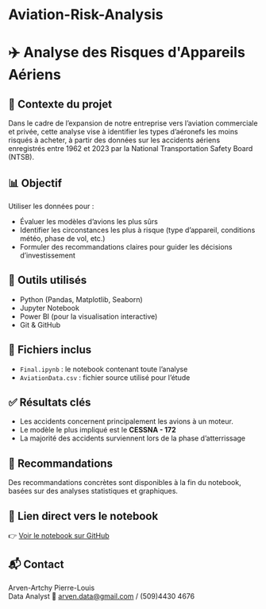 # Aviation-Risk-Analysis
# ✈️ Analyse des Risques d'Appareils Aériens

## 📌 Contexte du projet
Dans le cadre de l’expansion de notre entreprise vers l’aviation commerciale et privée, cette analyse vise à identifier les types d’aéronefs les moins risqués à acheter, à partir des données sur les accidents aériens enregistrés entre 1962 et 2023 par la National Transportation Safety Board (NTSB).

## 📊 Objectif
Utiliser les données pour :
- Évaluer les modèles d’avions les plus sûrs
- Identifier les circonstances les plus à risque (type d’appareil, conditions météo, phase de vol, etc.)
- Formuler des recommandations claires pour guider les décisions d’investissement

## 🧰 Outils utilisés
- Python (Pandas, Matplotlib, Seaborn)
- Jupyter Notebook
- Power BI (pour la visualisation interactive)
- Git & GitHub

## 📁 Fichiers inclus
- `Final.ipynb` : le notebook contenant toute l’analyse
- `AviationData.csv` : fichier source utilisé pour l’étude

## ✅ Résultats clés
- Les accidents concernent principalement les avions à un moteur.
- Le modèle le plus impliqué est le **CESSNA - 172**
- La majorité des accidents surviennent lors de la phase d’atterrissage

## 📢 Recommandations
Des recommandations concrètes sont disponibles à la fin du notebook, basées sur des analyses statistiques et graphiques.

## 📎 Lien direct vers le notebook
👉 [Voir le notebook sur GitHub](./Final.ipynb)

## 📬 Contact
Arven-Artchy Pierre-Louis  
Data Analyst
📧 arven.data@gmail.com / (509)4430 4676
